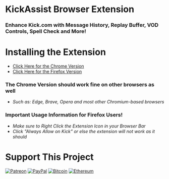 # KickAssist Browser Extension
### Enhance Kick.com with Message History, Replay Buffer, VOD Controls, Spell Check and More!  
    
    
# Installing the Extension
- [Click Here for the Chrome Version](https://chromewebstore.google.com/detail/kickassist/mhofahpppljielibicgjjjddhnkmhpml)
- [Click Here for the Firefox Version](https://addons.mozilla.org/en-US/firefox/addon/kickassist/)

### The Chrome Version should work fine on other browsers as well  
- *Such as: Edge, Brave, Opera and most other Chromium-based browsers*  
    
    
### Important Usage Information for Firefox Users!  
- *Make sure to Right Click the Extension Icon in your Browser Bar*  
- *Click "Always Allow on Kick" or else the extension will not work as it should*  

# Support This Project  
  
[![Patreon](https://img.shields.io/badge/Patreon-F96854?style=for-the-badge&logo=patreon&logoColor=white)](https://www.patreon.com/miahfuta) [![PayPal](https://img.shields.io/badge/PayPal-00457C?style=for-the-badge&logo=paypal&logoColor=white)](https://www.paypal.me/miahfuta)  [![Bitcoin](https://img.shields.io/badge/Bitcoin-000?style=for-the-badge&logo=bitcoin&logoColor=white)](https://www.miahfuta.com/#donations) [![Ethereum](https://img.shields.io/badge/Ethereum-3C3C3D?style=for-the-badge&logo=Ethereum&logoColor=white)](https://www.miahfuta.com/#donations)   
